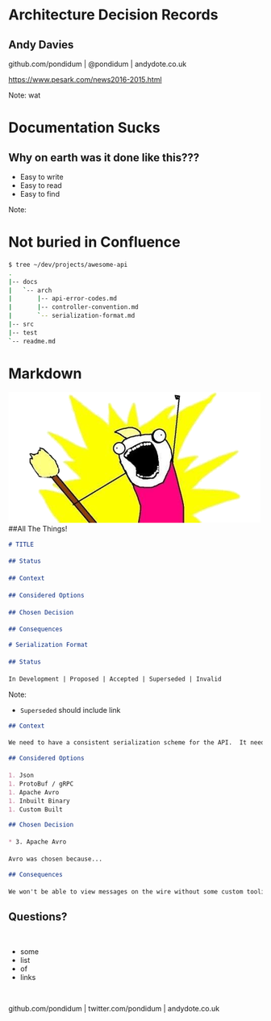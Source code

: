 # Architecture Decision Records <!-- .element: class="stroke-black text-left" -->
## Andy Davies <!-- .element: class="stroke-black text-left" -->
github.com/pondidum | @pondidum | andydote.co.uk  <!-- .element: class="smaller text-left" -->

https://www.pesark.com/news2016-2015.html <!-- .element: class="attribution text-left" -->

<!-- .slide: data-background="content/adr/img/hki.jpg" data-background-size="cover" class="intro" -->
Note:
wat



# Documentation Sucks



## Why on earth was it done like this???



* Easy to write <!-- .element: class="fragment" -->
* Easy to read <!-- .element: class="fragment" -->
* Easy to find <!-- .element: class="fragment" -->

<!-- .element: class="list-spaced" -->
Note:



# Not buried in Confluence



```bash
$ tree ~/dev/projects/awesome-api
.
|-- docs
|   `-- arch
|       |-- api-error-codes.md
|       |-- controller-convention.md
|       `-- serialization-format.md
|-- src
|-- test
`-- readme.md
```



# Markdown
![all the things meme](content/adr/img/all-the-things.png) <!-- .element: class="no-border" -->
##All The Things!



```markdown
# TITLE

## Status

## Context

## Considered Options

## Chosen Decision

## Consequences
```



```markdown
# Serialization Format

## Status

In Development | Proposed | Accepted | Superseded | Invalid
```
Note:
* `Superseded` should include link



```markdown
## Context

We need to have a consistent serialization scheme for the API.  It needs to be backwards and forwards compatible, as we don't control all of the clients.  Messages will be fairly high volume, but don't *need* to be human readable.
```



```markdown
## Considered Options

1. Json
1. ProtoBuf / gRPC
1. Apache Avro
1. Inbuilt Binary
1. Custom Built
```



```markdown
## Chosen Decision

* 3. Apache Avro

Avro was chosen because...
```



```markdown
## Consequences

We won't be able to view messages on the wire without some custom tooling, such as a small cli which can take a message and type and produce an output.
```



## Questions?
<br />

* some
* list
* of
* links

<!-- .element: class="list-spaced small" -->
<br />

github.com/pondidum | twitter.com/pondidum | andydote.co.uk  <!-- .element: class="small" -->
